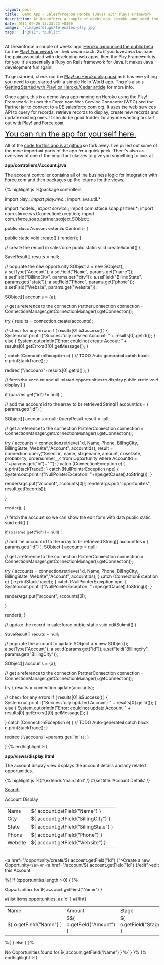```yaml
---
layout: post
title:  Demo App - Salesforce on Heroku (Java) with Play! Framework
description: At Dreamforce a couple of weeks ago, Heroku announced the public beta for the Play! Framework on their cedar stack. So if you love Java but hate the pain associated with developing web apps, then the Play Framework is for you. Its essentially a Ruby on Rails framework for Java. It makes Java development fun again!  To get started, check out the Play! on Heroku blog post as it has everything you need to get started with a simple Hello World app. Theres also a Getting Started with Play! on Heroku/
date: 2011-09-26 13:33:23 +0300
image:  '/images/slugs/telesales-play.jpg'
tags:   ["2011", "public"]
---
```

<p>At Dreamforce a couple of weeks ago, <a href="http://blog.heroku.com/archives/2011/8/29/play/">Heroku announced the public beta</a> for the <a href="http://www.playframework.org/">Play! Framework</a> on their cedar stack. So if you love Java but hate the pain associated with developing web apps, then the Play Framework is for you. It's essentially a Ruby on Rails framework for Java. It makes Java development fun again!</p>
<p>To get started, check out the <a href="http://blog.heroku.com/archives/2011/8/29/play/">Play! on Heroku blog post</a> as it has everything you need to get started with a simple Hello World app. There's also a <a href="http://devcenter.heroku.com/articles/play">Getting Started with Play! on Heroku/Cedar article</a> for more info.</p>
<p>Once again, this is a demo Java app running on Heroku using the Play! Framework. It uses the Force.com Web Service Connector (WSC) and the Partner jar to connect to a DE salesforce.com org. It uses the web services API to query for records, retrieve records to display, create new records and update existing ones. It should be good fodder for anyone wanting to start out with Play! and Force.com.</p>
<p><span style="font-size:x-large"><a href="http://telesales-play.herokuapp.com/">You can run the app for yourself here.</a></span></p>
<p>All of the <a href="https://github.com/jeffdonthemic/Telesales-Play">code for this app is at github</a> so fork awey. I’ve pulled out some of the more important parts of the app for a quick peek. There's also an overview of one of the important classes to give you something to look at.</p>
<p><strong>app/controllers/Account.java</strong></p>
<p>The account controller contains all of the business logic for integration with Force.com and then packages up the returns for the views.</p>
{% highlight js %}package controllers;

import play.*;
import play.mvc.*;
import java.util.*;

import models.*;
import service.*;
import com.sforce.soap.partner.*;
import com.sforce.ws.ConnectionException;
import com.sforce.soap.partner.sobject.SObject;

public class Account extends Controller {

 public static void create() {
  render();
 }
 
 // create the record in salesforce
 public static void createSubmit() {
 
  SaveResult[] results = null;
   
  // populate the new opportunity
  SObject a = new SObject();
  a.setType("Account");
  a.setField("Name", params.get("name"));
  a.setField("BillingCity", params.get("city"));
  a.setField("BillingState", params.get("state"));
  a.setField("Phone", params.get("phone"));
  a.setField("Website", params.get("website"));
  
  SObject[] accounts = {a};
  
  // get a reference to the connection
  PartnerConnection connection = ConnectionManager.getConnectionManager().getConnection();
  
  try {
 results = connection.create(accounts);
 
 // check for any errors
 if ( results[0].isSuccess() ) {
   System.out.println("Successfully created Account: " + results[0].getId());
 } else {
   System.out.println("Error: could not create Accout: " + results[0].getErrors()[0].getMessage());
 }
 
  } catch (ConnectionException e) {
 // TODO Auto-generated catch block
 e.printStackTrace();
  }
  
  redirect("/account/"+results[0].getId() );
 }

 // fetch the account and all related opportunities to display
 public static void display() {

  if (params.get("id") != null) {
 
 // add the account id to the array to be retrieved
 String[] accountIds = { params.get("id") };

 SObject[] accounts = null;
 QueryResult result = null;
 
 // get a reference to the connection
 PartnerConnection connection = ConnectionManager.getConnectionManager().getConnection();
 
 try {
  accounts = connection.retrieve("Id, Name, Phone, BillingCity, BillingState, Website","Account", accountIds);
  result = connection.query("Select id, name, stagename, amount, closeDate, probability, ordernumber__c from Opportunity where AccountId = '"+params.get("id")+"'");
 } catch (ConnectionException e) {
  e.printStackTrace();
 } catch (NullPointerException npe) {
  System.out.println("NullPointerException: "+npe.getCause().toString());
 }
 
 renderArgs.put("account", accounts[0]);
 renderArgs.put("opportunities", result.getRecords());

  }

  render();
 }

 // fetch the account so we can show the edit form with data
 public static void edit() {

  if (params.get("id") != null) {
 
 // add the account id to the array to be retrieved
 String[] accountIds = { params.get("id") };
 SObject[] accounts = null;
 
 // get a reference to the connection
 PartnerConnection connection = ConnectionManager.getConnectionManager().getConnection();
 
 try {
  accounts = connection.retrieve("Id, Name, Phone, BillingCity, BillingState, Website","Account", accountIds);
 } catch (ConnectionException e) {
  e.printStackTrace();
 } catch (NullPointerException npe) {
  System.out.println("NullPointerException: "+npe.getCause().toString());
 }
 
 renderArgs.put("account", accounts[0]);

  }

  render();
 }

 // update the record in salesforce
 public static void editSubmit() {
   
  SaveResult[] results = null;
 
  // populate the account to update
  SObject a = new SObject();
  a.setType("Account");
  a.setId(params.get("id"));
  a.setField("Billingcity", params.get("BillingCity"));
  
  SObject[] accounts = {a};
  
  // get a reference to the connection
  PartnerConnection connection = ConnectionManager.getConnectionManager().getConnection();
  
  try {
 results = connection.update(accounts);
 
 // check for any errors
 if ( results[0].isSuccess() ) {
   System.out.println("Successfully updated Account: " + results[0].getId());
 } else {
   System.out.println("Error: could not update Account: " + results[0].getErrors()[0].getMessage());
 }
 
  } catch (ConnectionException e) {
 // TODO Auto-generated catch block
 e.printStackTrace();
  }
 
  redirect("/account/"+params.get("id") );
 }

}
{% endhighlight %}
<p><strong>app/views/display.html</strong></p>
<p>The account display view displays the account details and any related opportunities.</p>
{% highlight js %}#{extends 'main.html' /}
#{set title:'Account Details' /}

<span class="nav"><a href="/opportunity">Search</a></span><p/>
<span class="title">Account Display</span>
<p/>

<table id="fancytable">
 <tr>
  <td class="label">Name</td>
  <td>${ account.getField("Name") }</td>
 </tr>
 <tr>
  <td class="label">City</td>
  <td>${ account.getField("BillingCity") }</td>
 </tr>
 <tr>
  <td class="label">State</td>
  <td>${ account.getField("BillingState") }</td>
 </tr>
 <tr>
  <td class="label">Phone</td>
  <td>${ account.getField("Phone") }</td>
 </tr>
 <tr>
  <td class="label">Website</td>
  <td>${ account.getField("Website") }</td>
 </tr> 
</table>
  
<br><a href="/opportunity/create/${ account.getField("Id") }">Create a new Opportunity</a> 
or <a href="/account/${ account.getField("Id") }/edit">edit this Account</a><p/> 

%{ if (opportunities.length > 0) { }%

 <p/><span class="heading">Opportunities for ${ account.getField("Name") }</span><br><p/>
 
 <table id="fancytable">
 <tr>
  <td class="label">Name</td>
  <td class="label">Amount</td>
  <td class="label">Stage</td>
  <td class="label">Probability</td>
  <td class="label">Close Date</td>
  <td class="label">Order</td>
 </tr>
 #{list items:opportunities, as:'o' }
  <tr>
 <td nowrap>${ o.getField("Name") }</td>
 <td>$${ o.getField("Amount") }</td>
 <td>${ o.getField("StageName") }</td>
 <td>${ o.getField("Probability") }</td>
 <td>${ o.getField("CloseDate") }</td>
 <td>${ o.getField("OrderNumber__c") }</td>
  </tr>
 #{/list}
 </table>

%{ } else { }%
 <p/><span class="heading">No Opportunities found for ${ account.getField("Name") }</span>
%{ } }%
{% endhighlight %}

